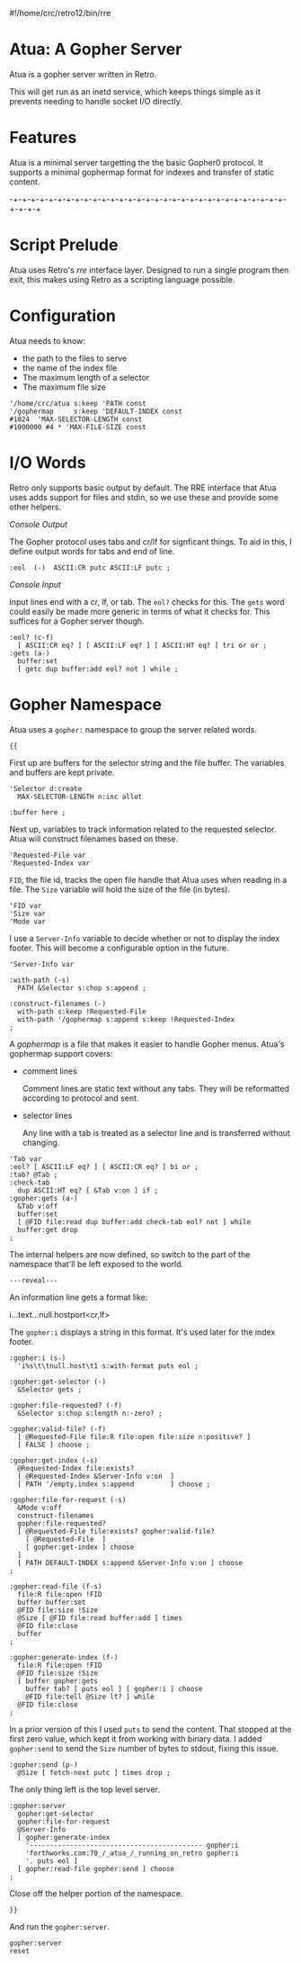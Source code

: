 #!/home/crc/retro12/bin/rre

# Atua: A Gopher Server

Atua is a gopher server written in Retro.

This will get run as an inetd service, which keeps things simple as it
prevents needing to handle socket I/O directly.

# Features

Atua is a minimal server targetting the the basic Gopher0 protocol. It
supports a minimal gophermap format for indexes and transfer of static
content.

-+-+-+-+-+-+-+-+-+-+-+-+-+-+-+-+-+-+-+-+-+-+-+-+-+-+-+-+-+-+-+-+-+-+-+

# Script Prelude

Atua uses Retro's *rre* interface layer. Designed to run a single
program then exit, this makes using Retro as a scripting language
possible.

# Configuration

Atua needs to know:

- the path to the files to serve
- the name of the index file
- The maximum length of a selector
- The maximum file size

````
'/home/crc/atua s:keep 'PATH const
'/gophermap     s:keep 'DEFAULT-INDEX const
#1024  'MAX-SELECTOR-LENGTH const
#1000000 #4 * 'MAX-FILE-SIZE const
````

# I/O Words

Retro only supports basic output by default. The RRE interface that
Atua uses adds support for files and stdin, so we use these and
provide some other helpers.

*Console Output*

The Gopher protocol uses tabs and cr/lf for signficant things. To aid
in this, I define output words for tabs and end of line.

````
:eol  (-)  ASCII:CR putc ASCII:LF putc ;
````

*Console Input*

Input lines end with a cr, lf, or tab. The `eol?` checks for this.
The `gets` word could easily be made more generic in terms of what
it checks for. This suffices for a Gopher server though.

````
:eol? (c-f)
  [ ASCII:CR eq? ] [ ASCII:LF eq? ] [ ASCII:HT eq? ] tri or or ;
:gets (a-)
  buffer:set
  [ getc dup buffer:add eol? not ] while ;
````

# Gopher Namespace

Atua uses a `gopher:` namespace to group the server related words.

````
{{
````

First up are buffers for the selector string and the file buffer. The
variables and buffers are kept private.

````
'Selector d:create
  MAX-SELECTOR-LENGTH n:inc allot

:buffer here ;
````

Next up, variables to track information related to the requested
selector. Atua will construct filenames based on these.

````
'Requested-File var
'Requested-Index var
````

`FID`, the file id, tracks the open file handle that Atua uses
when reading in a file. The `Size` variable will hold the size of
the file (in bytes).

````
'FID var
'Size var
'Mode var
````

I use a `Server-Info` variable to decide whether or not to display
the index footer. This will become a configurable option in the
future.

````
'Server-Info var
````

````
:with-path (-s)
  PATH &Selector s:chop s:append ;

:construct-filenames (-)
  with-path s:keep !Requested-File
  with-path '/gophermap s:append s:keep !Requested-Index
;
````

A *gophermap* is a file that makes it easier to handle Gopher menus.
Atua's gophermap support covers:

- comment lines

  Comment lines are static text without any tabs. They will be
  reformatted according to protocol and sent.

- selector lines

  Any line with a tab is treated as a selector line and is transferred
  without changing.


````
'Tab var
:eol? [ ASCII:LF eq? ] [ ASCII:CR eq? ] bi or ;
:tab? @Tab ;
:check-tab
  dup ASCII:HT eq? [ &Tab v:on ] if ;
:gopher:gets (a-)
  &Tab v:off
  buffer:set
  [ @FID file:read dup buffer:add check-tab eol? not ] while
  buffer:get drop
;
````

The internal helpers are now defined, so switch to the part of the
namespace that'll be left exposed to the world.

````
---reveal---
````

An information line gets a format like:

  i...text...<tab><tab>null.host<tab>port<cr,lf>

The `gopher:i` displays a string in this format. It's used later for
the index footer.

````
:gopher:i (s-)
  'i%s\t\tnull.host\t1 s:with-format puts eol ;
````

````
:gopher:get-selector (-)
  &Selector gets ;

:gopher:file-requested? (-f)
  &Selector s:chop s:length n:-zero? ;

:gopher:valid-file? (-f)
  [ @Requested-File file:R file:open file:size n:positive? ]
  [ FALSE ] choose ;

:gopher:get-index (-s)
  @Requested-Index file:exists?
  [ @Requested-Index &Server-Info v:on  ]
  [ PATH '/empty.index s:append         ] choose ;

:gopher:file-for-request (-s)
  &Mode v:off
  construct-filenames
  gopher:file-requested?
  [ @Requested-File file:exists? gopher:valid-file?
    [ @Requested-File  ]
    [ gopher:get-index ] choose
  ]
  [ PATH DEFAULT-INDEX s:append &Server-Info v:on ] choose
;

:gopher:read-file (f-s)
  file:R file:open !FID
  buffer buffer:set
  @FID file:size !Size
  @Size [ @FID file:read buffer:add ] times
  @FID file:close
  buffer
;

:gopher:generate-index (f-)
  file:R file:open !FID
  @FID file:size !Size
  [ buffer gopher:gets
    buffer tab? [ puts eol ] [ gopher:i ] choose
    @FID file:tell @Size lt? ] while
  @FID file:close
;
````

In a prior version of this I used `puts` to send the content. That
stopped at the first zero value, which kept it from working with
binary data. I added `gopher:send` to send the `Size` number of
bytes to stdout, fixing this issue.

````
:gopher:send (p-)
  @Size [ fetch-next putc ] times drop ;
````

The only thing left is the top level server.

````
:gopher:server
  gopher:get-selector
  gopher:file-for-request
  @Server-Info
  [ gopher:generate-index
    '------------------------------------------- gopher:i
    'forthworks.com:70_/_atua_/_running_on_retro gopher:i 
    '. puts eol ]
  [ gopher:read-file gopher:send ] choose
;
````

Close off the helper portion of the namespace.

````
}}
````

And run the `gopher:server`.

````
gopher:server
reset
````

